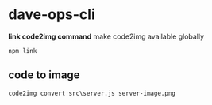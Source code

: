 # dave-ops-cli

**link code2img command**
make code2img available globally
```
npm link
```

## code to image
```
code2img convert src\server.js server-image.png
```

